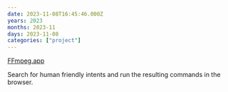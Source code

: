 ```yaml
---
date: 2023-11-08T16:45:46.000Z
years: 2023
months: 2023-11
days: 2023-11-08
categories: ["project"]
---
```

[FFmpeg.app](https://ffmpeg.app)

Search for human friendly intents and run the resulting commands in the browser.
